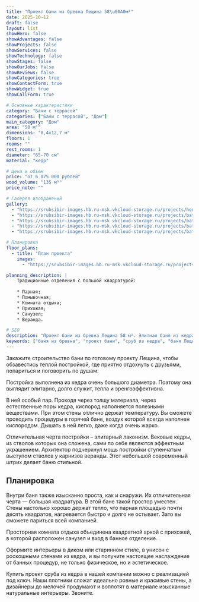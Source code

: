 ```yaml
---
title: "Проект бани из бревна Лещина 58\u00A0м²"
date: 2025-10-12
draft: false
layout: list
showHero: false
showAdvantages: false
showProjects: false
showServices: false
showTechnology: false
showStages: false
showOurJobs: false
showReviews: false
showCategories: true
showContactForm: true
showWidget: true
showCallForm: true

# Основные характеристики
category: "Бани с террасой"
categories: ["Бани с террасой", "Дом"]
main_category: "Дом"
area: "58 м²"
dimensions: "8,4х12,7 м"
floors: 1
rooms: ""
rest_rooms: 1
diameter: "65-70 см"
material: "кедр"

# Цена и объем
price: "от 6 075 000 рублей"
wood_volume: "135 м³"
price_note: ""

# Галерея изображений
gallery:
  - "https://srubsibir-images.hb.ru-msk.vkcloud-storage.ru/projects/houses/leshina-58/leshina-58-1.jpg"
  - "https://srubsibir-images.hb.ru-msk.vkcloud-storage.ru/projects/baths/leshina-58/leshina-58-2.jpg"
  - "https://srubsibir-images.hb.ru-msk.vkcloud-storage.ru/projects/baths/leshina-58/leshina-58-3.jpg"
  - "https://srubsibir-images.hb.ru-msk.vkcloud-storage.ru/projects/baths/leshina-58/leshina-58-4.jpg"
  - "https://srubsibir-images.hb.ru-msk.vkcloud-storage.ru/projects/baths/leshina-58/leshina-58-5.png"

# Планировка
floor_plans:
  - title: "План проекта"
    images:
      - "https://srubsibir-images.hb.ru-msk.vkcloud-storage.ru/projects/baths/leshina-58/leshina-58-5.png"

planning_description: |
    Традиционные отделения с большой квадратурой:
    
    * Парная;
    * Помывочная;
    * Комната отдыха;
    * Прихожая;
    * Санузел;
    * Веранда.

# SEO
description: "Проект бани из бревна Лещина 58 м². Элитная баня из кедра большого диаметра 65-70 см с просторными помещениями и террасой."
keywords: ["баня из бревна", "проект бани", "сруб из кедра", "баня Лещина", "баня с террасой", "элитная баня"]
---
```


Закажите строительство бани по готовому проекту Лещина, чтобы обзавестись теплой постройкой, где приятно отдохнуть с друзьями, попариться и поговорить по душам.

Постройка выполнена из кедра очень большого диаметра. Поэтому она выглядит элитарно, долго служит, тепла и эренгоэффективна.

В ней особый пар. Проходя через толщу материала, через естественные поры кедра, кислород наполняется полезными веществами. При этом стены отлично держат температуру. Вы сможете проводить процедуры в горячей бане, воздух которой всегда наполнен кислородом. Дышать в ней легко, даже когда очень жарко.

Отличительная черта постройки – элитарный лаконизм. Вековые кедры, из стволов которых она сложена, сами по себе являются эффектным украшением. Архитектор подчеркнул мощь постройки ступенчатым выступом стволов у карнизов веранды. Этот небольшой современный штрих делает баню стильной.

## Планировка

Внутри баня также изысканно проста, как и снаружи. Их отличительная черта — большая квадратура. В этой бане такой простор уместен. Стены настолько хорошо держат тепло, что парная площадью почти десять квадратов, нагревается быстро и долго не остывает. Зато вы сможете париться всей компанией.

Просторная комната отдыха объединена квадратной аркой с прихожей, в которой расположен санузел и вход в банное отделение.

Оформите интерьеры в диком или старинном стиле, в унисон с роскошными стенами из кедра, и вы получите настоящее наслаждение от банных процедур, не только физическое, но и эстетическое.

Купить проект сруба из кедра в нашей компании можно с реализацией под ключ. Наши плотники сложат идеально ровные и красивые стены, а дизайнеры до мелочей продумают и воплотят в материале изысканные натуральные интерьеры. Звоните.